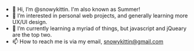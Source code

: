 - 👋 Hi, I’m @snowykittin. I'm also known as Summer!
- 👀 I’m interested in personal web projects, and generally learning more UX/UI design.
- 🌱 I’m currently learning a myriad of things, but javascript and jQueary are the top two.
- 📫 How to reach me is via my email, snowykittin@gmail.com

